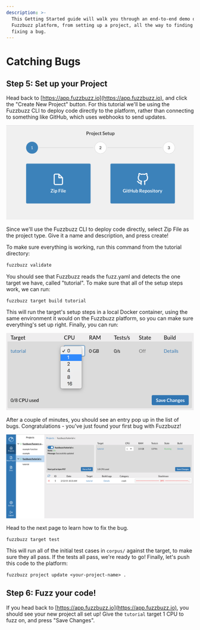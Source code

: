 ```yaml
---
description: >-
  This Getting Started guide will walk you through an end-to-end demo of the
  Fuzzbuzz platform, from setting up a project, all the way to finding and
  fixing a bug.
---
```


# Catching Bugs

## Step 5: Set up your Project

Head back to [https://app.fuzzbuzz.io](https://app.fuzzbuzz.io), and click the "Create New Project" button. For this tutorial we'll be using the Fuzzbuzz CLI to deploy code directly to the platform, rather than connecting to something like GitHub, which uses webhooks to send updates.

![Select Zip File as the project type](../../.gitbook/assets/screen-shot-2019-02-06-at-4.16.58-pm.png)

Since we'll use the Fuzzbuzz CLI to deploy code directly, select Zip File as the project type. Give it a name and description, and press create!

To make sure everything is working, run this command from the tutorial directory:

```bash
fuzzbuzz validate
```

You should see that Fuzzbuzz reads the fuzz.yaml and detects the one target we have, called "tutorial". To make sure that all of the setup steps work, we can run:

```text
fuzzbuzz target build tutorial
```

This will run the target's setup steps in a local Docker container, using the same environment it would on the Fuzzbuzz platform, so you can make sure everything's set up right. Finally, you can run:

![](../../.gitbook/assets/screen-shot-2019-02-13-at-5.17.14-pm.png)

After a couple of minutes, you should see an entry pop up in the list of bugs. Congratulations - you've just found your first bug with Fuzzbuzz!

![](../../.gitbook/assets/screen-shot-2019-02-13-at-5.21.46-pm.png)

Head to the next page to learn how to fix the bug.

```text
fuzzbuzz target test
```

This will run all of the initial test cases in `corpus/` against the target, to make sure they all pass. If the tests all pass, we're ready to go! Finally, let's push this code to the platform:

```text
fuzzbuzz project update <your-project-name> .
```

## Step 6: Fuzz your code!

If you head back to [https://app.fuzzbuzz.io](https://app.fuzzbuzz.io), you should see your new project all set up! Give the `tutorial` target 1 CPU to fuzz on, and press "Save Changes".

